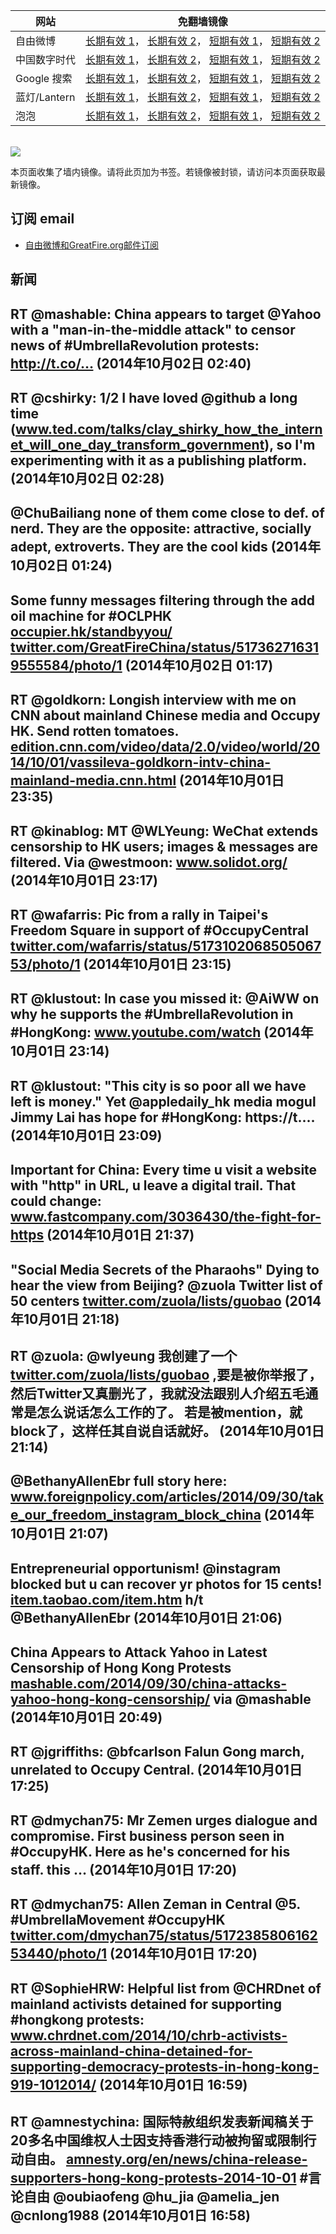 <table>
    <thead>
        <tr>
            <th>网站</th>
            <th>免翻墙镜像</th>
        </tr>
    </thead>
    <tbody>    
        <tr>
            <td>自由微博</td>
            <td>            
                <a href="https://edgecastcdn.net/00107ED/freeweibo/" target="_BLANK">长期有效 1</a>，            
                <a href="https://objects.dreamhost.com/freeweibo/index.html" target="_BLANK">长期有效 2</a>，            
                <a href="https://fw3.azurewebsites.net" target="_BLANK">短期有效 1</a>，            
                <a href="https://d1stdkq55ggsv7.cloudfront.net" target="_BLANK">短期有效 2</a>
            </td>
        </tr>    
        <tr>
            <td>中国数字时代</td>
            <td>            
                <a href="https://edgecastcdn.net/00107ED/cdt/" target="_BLANK">长期有效 1</a>，            
                <a href="https://objects.dreamhost.com/cdt/index.html" target="_BLANK">长期有效 2</a>，            
                <a href="https://1ff2d.azurewebsites.net" target="_BLANK">短期有效 1</a>，            
                <a href="https://d29jekp4emy41a.cloudfront.net" target="_BLANK">短期有效 2</a>
            </td>
        </tr>    
        <tr>
            <td>Google 搜索</td>
            <td>            
                <a href="https://edgecastcdn.net/00107ED/g/" target="_BLANK">长期有效 1</a>，            
                <a href="https://objects.dreamhost.com/goo/index.html" target="_BLANK">长期有效 2</a>，            
                <a href="https://google1.azurewebsites.net" target="_BLANK">短期有效 1</a>，            
                <a href="https://d3vv89cvqbrqlq.cloudfront.net" target="_BLANK">短期有效 2</a>
            </td>
        </tr>    
        <tr>
            <td>蓝灯/Lantern</td>
            <td>            
                <a href="https://edgecastcdn.net/00107ED/lantern/" target="_BLANK">长期有效 1</a>，            
                <a href="https://objects.dreamhost.com/lantern/index.html" target="_BLANK">长期有效 2</a>，            
                <a href="https://c7511.azurewebsites.net" target="_BLANK">短期有效 1</a>，            
                <a href="https://dx1djqjpnvurw.cloudfront.net" target="_BLANK">短期有效 2</a>
            </td>
        </tr>    
        <tr>
            <td>泡泡</td>
            <td>            
                <a href="https://edgecastcdn.net/00107ED/paopao/" target="_BLANK">长期有效 1</a>，            
                <a href="https://objects.dreamhost.com/paopao/index.html" target="_BLANK">长期有效 2</a>，            
                <a href="https://paopao2.azurewebsites.net" target="_BLANK">短期有效 1</a>，            
                <a href="https://d19ysv8o6fv16v.cloudfront.net" target="_BLANK">短期有效 2</a>
            </td>
        </tr>
    </tbody>
</table>
<br/>
<img src="https://raw.githubusercontent.com/greatfire/z/master/logos.gif" />

本页面收集了墙内镜像。请将此页加为书签。若镜像被封锁，请访问本页面获取最新镜像。

## 订阅 email
* <a href="https://b.us7.list-manage.com/subscribe?u=854fca58782082e0cbdf204a0&id=c78949b93c">自由微博和GreatFire.org邮件订阅</a>
    
## 新闻
RT @mashable: China appears to target @Yahoo with a "man-in-the-middle attack" to censor news of #UmbrellaRevolution protests: http://t.co/… (2014年10月02日 02:40)
 ---
RT @cshirky: 1/2 I have loved @github a long time (<a href="http://www.ted.com/talks/clay_shirky_how_the_internet_will_one_day_transform_government?language=en" target="_BLANK">www.ted.com/talks/clay_shirky_how_the_internet_will_one_day_transform_government</a>), so I'm experimenting with it as a publishing platform. (2014年10月02日 02:28)
 ---
@ChuBailiang none of them come close to def. of nerd. They are the opposite: attractive, socially adept, extroverts. They are the cool kids (2014年10月02日 01:24)
 ---
Some funny messages filtering through the add oil machine for #OCLPHK  <a href="http://occupier.hk/standbyyou/" target="_BLANK">occupier.hk/standbyyou/</a> <a href="https://twitter.com/GreatFireChina/status/517362716319555584/photo/1" target="_BLANK">twitter.com/GreatFireChina/status/517362716319555584/photo/1</a> (2014年10月02日 01:17)
 ---
RT @goldkorn: Longish interview with me on CNN about mainland Chinese media and Occupy HK. Send rotten tomatoes. <a href="http://edition.cnn.com/video/data/2.0/video/world/2014/10/01/vassileva-goldkorn-intv-china-mainland-media.cnn.html" target="_BLANK">edition.cnn.com/video/data/2.0/video/world/2014/10/01/vassileva-goldkorn-intv-china-mainland-media.cnn.html</a> (2014年10月01日 23:35)
 ---
RT @kinablog: MT @WLYeung: WeChat extends censorship to HK users; images &amp; messages are filtered. Via @westmoon: <a href="http://www.solidot.org/" target="_BLANK">www.solidot.org/</a> (2014年10月01日 23:17)
 ---
RT @wafarris: Pic from a rally in Taipei's Freedom Square in support of #OccupyCentral <a href="https://twitter.com/wafarris/status/517310206850506753/photo/1" target="_BLANK">twitter.com/wafarris/status/517310206850506753/photo/1</a> (2014年10月01日 23:15)
 ---
RT @klustout: In case you missed it: @AiWW on why he supports the #UmbrellaRevolution in #HongKong: <a href="https://www.youtube.com/watch?v=tuOLhwmdaoc" target="_BLANK">www.youtube.com/watch</a> (2014年10月01日 23:14)
 ---
RT @klustout: "This city is so poor all we have left is money." Yet @appledaily_hk media mogul Jimmy Lai has hope for #HongKong: https://t.… (2014年10月01日 23:09)
 ---
Important for China: Every time u visit a website with "http" in URL, u leave a digital trail. That could change: <a href="http://www.fastcompany.com/3036430/the-fight-for-https" target="_BLANK">www.fastcompany.com/3036430/the-fight-for-https</a> (2014年10月01日 21:37)
 ---
"Social Media Secrets of the Pharaohs" Dying to hear the view from Beijing?   @zuola Twitter list of 50 centers <a href="https://twitter.com/zuola/lists/guobao" target="_BLANK">twitter.com/zuola/lists/guobao</a> (2014年10月01日 21:18)
 ---
RT @zuola: @wlyeung 我创建了一个 <a href="https://twitter.com/zuola/lists/guobao" target="_BLANK">twitter.com/zuola/lists/guobao</a> ,要是被你举报了，然后Twitter又真删光了，我就没法跟别人介绍五毛通常是怎么说话怎么工作的了。 若是被mention，就block了，这样任其自说自话就好。 (2014年10月01日 21:14)
 ---
@BethanyAllenEbr full story here: <a href="http://www.foreignpolicy.com/articles/2014/09/30/take_our_freedom_instagram_block_china" target="_BLANK">www.foreignpolicy.com/articles/2014/09/30/take_our_freedom_instagram_block_china</a> (2014年10月01日 21:07)
 ---
Entrepreneurial opportunism! @instagram blocked but u can recover yr photos for 15 cents! <a href="http://item.taobao.com/item.htm?id=41446625121&_fb=YTVqMWFjfDExaTcyfDF8NDE0NDY2MjUxMjF8ZzFnfDUxNDBjZA%3D%3D&spm=a310v.4.1100002.341411148&_g=s2&_g=a1100002&_n=341411148&_t=item&_tk=41446625121&tracelog=frsinazt&from=frsinazt" target="_BLANK">item.taobao.com/item.htm</a> h/t @BethanyAllenEbr (2014年10月01日 21:06)
 ---
China Appears to Attack Yahoo in Latest Censorship of Hong Kong Protests <a href="http://mashable.com/2014/09/30/china-attacks-yahoo-hong-kong-censorship/#:eyJzIjoidCIsImkiOiJfbWFpaXdtcGR5eW9icThncSJ9" target="_BLANK">mashable.com/2014/09/30/china-attacks-yahoo-hong-kong-censorship/</a> via @mashable (2014年10月01日 20:49)
 ---
RT @jgriffiths: @bfcarlson Falun Gong march, unrelated to Occupy Central. (2014年10月01日 17:25)
 ---
RT @dmychan75: Mr Zemen urges dialogue and compromise. First business person seen in #OccupyHK. Here as he's concerned for his staff. this … (2014年10月01日 17:20)
 ---
RT @dmychan75: Allen Zeman in Central @5. #UmbrellaMovement #OccupyHK <a href="https://twitter.com/dmychan75/status/517238580616253440/photo/1" target="_BLANK">twitter.com/dmychan75/status/517238580616253440/photo/1</a> (2014年10月01日 17:20)
 ---
RT @SophieHRW: Helpful list from @CHRDnet of mainland activists detained for supporting #hongkong protests: <a href="http://www.chrdnet.com/2014/10/chrb-activists-across-mainland-china-detained-for-supporting-democracy-protests-in-hong-kong-919-1012014/" target="_BLANK">www.chrdnet.com/2014/10/chrb-activists-across-mainland-china-detained-for-supporting-democracy-protests-in-hong-kong-919-1012014/</a> (2014年10月01日 16:59)
 ---
RT @amnestychina: 国际特赦组织发表新闻稿关于20多名中国维权人士因支持香港行动被拘留或限制行动自由。 <a href="http://amnesty.org/en/news/china-release-supporters-hong-kong-protests-2014-10-01" target="_BLANK">amnesty.org/en/news/china-release-supporters-hong-kong-protests-2014-10-01</a>  #言论自由 @oubiaofeng @hu_jia @amelia_jen @cnlong1988 (2014年10月01日 16:58)
 ---
